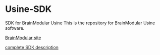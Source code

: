 # Usine-SDK
SDK for BrainModular Usine 
This is the repository for BrainModular Usine software.


[BrainModular site](http://www.brainmodular.com)

[complete SDK description](http://www.brainmodular.com/sdkdoc/)

